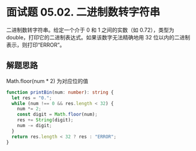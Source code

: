 # 面试题 05.02. 二进制数转字符串

二进制数转字符串。给定一个介于 0 和 1 之间的实数（如 0.72），类型为 double，打印它的二进制表达式。如果该数字无法精确地用 32 位以内的二进制表示，则打印“ERROR”。

## 解题思路

Math.floor(num * 2) 为对应位的值

```ts
function printBin(num: number): string {
  let res = "0.";
  while (num !== 0 && res.length < 32) {
    num *= 2;
    const digit = Math.floor(num);
    res += String(digit);
    num -= digit;
  }
  return res.length < 32 ? res : "ERROR";
}
```
